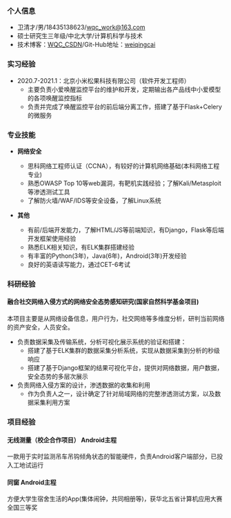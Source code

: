 ###  **个人信息**

- 卫清才/男/18435138623/wqc_work@163.com
- 硕士研究生三年级/中北大学/计算机科学与技术
- 技术博客：[WQC_CSDN](https://wei-qing-cai.blog.csdn.net/)/Git-Hub地址：[weiqingcai](https://github.com/weiqingcai)

### **实习经验**

- 2020.7-2021.1：北京小米松果科技有限公司（软件开发工程师）
  - 主要负责小爱唤醒监控平台的维护和开发，定期输出各产品线中小爱模型的各项唤醒监控指标
  - 负责并完成了唤醒监控平台的前后端分离工作，搭建了基于Flask+Celery的微服务

### **专业技能**

- **网络安全**
  - 思科网络工程师认证（CCNA），有较好的计算机网络基础(本科网络工程专业)
  - 熟悉OWASP Top 10等web漏洞，有靶机实践经验；了解Kali/Metasploit等渗透测试工具
  - 了解防火墙/WAF/IDS等安全设备，了解Linux系统

- **其他**
  - 有前/后端开发能力，了解HTML/JS等前端知识，有Django，Flask等后端开发框架使用经验
  - 熟悉ELK相关知识，有ELK集群搭建经验
  - 有丰富的Python(3年)，Java(6年)，Android(3年)开发经验
  - 良好的英语读写能力，通过CET-6考试

### **科研经验**

#### **融合社交网络入侵方式的网络安全态势感知研究(国家自然科学基金项目)**

  本项目主要是从网络设备信息，用户行为，社交网络等多维度分析，研判当前网络的资产安全，人员安全。

  - 负责数据采集及传输系统，分析可视化展示系统的验证和搭建：
    - 搭建了基于ELK集群的数据采集分析系统，实现从数据采集到分析的秒级响应
    - 搭建了基于Django框架的结果可视化平台，提供对网络数据，用户数据，安全态势的多层次展示
  - 负责网络入侵方案的设计，渗透数据的收集和利用
    - 作为负责人之一，设计确定了针对局域网络的完整渗透测试方案，以及数据采集利用方案

### **项目经验**

#### **无线测量（校企合作项目） Android主程**

一款用于实时监测吊车吊钩倾角状态的智能硬件，负责Android客户端部分，已投入工地试运行

#### **同窗 Android主程**

方便大学生宿舍生活的App(集体闹钟，共同相册等)，获华北五省计算机应用大赛全国三等奖
